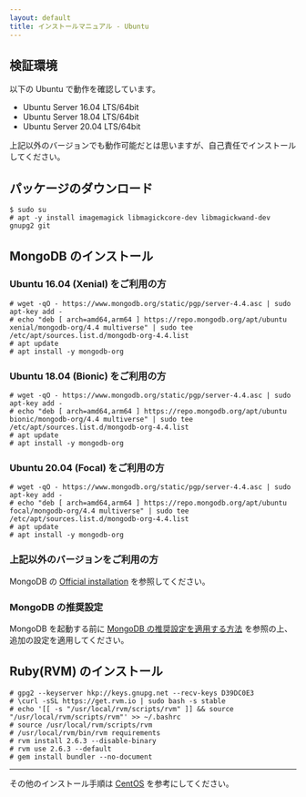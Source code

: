 ```yaml
---
layout: default
title: インストールマニュアル - Ubuntu
---
```


## 検証環境

以下の Ubuntu で動作を確認しています。

- Ubuntu Server 16.04 LTS/64bit
- Ubuntu Server 18.04 LTS/64bit
- Ubuntu Server 20.04 LTS/64bit

上記以外のバージョンでも動作可能だとは思いますが、自己責任でインストールしてください。

## パッケージのダウンロード

~~~
$ sudo su
# apt -y install imagemagick libmagickcore-dev libmagickwand-dev gnupg2 git
~~~

## MongoDB のインストール

### Ubuntu 16.04 (Xenial) をご利用の方

~~~
# wget -qO - https://www.mongodb.org/static/pgp/server-4.4.asc | sudo apt-key add -
# echo "deb [ arch=amd64,arm64 ] https://repo.mongodb.org/apt/ubuntu xenial/mongodb-org/4.4 multiverse" | sudo tee /etc/apt/sources.list.d/mongodb-org-4.4.list
# apt update
# apt install -y mongodb-org
~~~

### Ubuntu 18.04 (Bionic) をご利用の方

~~~
# wget -qO - https://www.mongodb.org/static/pgp/server-4.4.asc | sudo apt-key add -
# echo "deb [ arch=amd64,arm64 ] https://repo.mongodb.org/apt/ubuntu bionic/mongodb-org/4.4 multiverse" | sudo tee /etc/apt/sources.list.d/mongodb-org-4.4.list
# apt update
# apt install -y mongodb-org
~~~

### Ubuntu 20.04 (Focal) をご利用の方

~~~
# wget -qO - https://www.mongodb.org/static/pgp/server-4.4.asc | sudo apt-key add -
# echo "deb [ arch=amd64,arm64 ] https://repo.mongodb.org/apt/ubuntu focal/mongodb-org/4.4 multiverse" | sudo tee /etc/apt/sources.list.d/mongodb-org-4.4.list
# apt update
# apt install -y mongodb-org
~~~

### 上記以外のバージョンをご利用の方

MongoDB の [Official installation](https://docs.mongodb.com/manual/tutorial/install-mongodb-on-ubuntu/) を参照してください。

### MongoDB の推奨設定

MongoDB を起動する前に [MongoDB の推奨設定を適用する方法](/installation/mongodb-settings.html) を参照の上、追加の設定を適用してください。

## Ruby(RVM) のインストール

~~~
# gpg2 --keyserver hkp://keys.gnupg.net --recv-keys D39DC0E3
# \curl -sSL https://get.rvm.io | sudo bash -s stable
# echo '[[ -s "/usr/local/rvm/scripts/rvm" ]] && source "/usr/local/rvm/scripts/rvm"' >> ~/.bashrc
# source /usr/local/rvm/scripts/rvm
# /usr/local/rvm/bin/rvm requirements
# rvm install 2.6.3 --disable-binary
# rvm use 2.6.3 --default
# gem install bundler --no-document
~~~

---
その他のインストール手順は [CentOS](manual.html) を参考にしてください。
